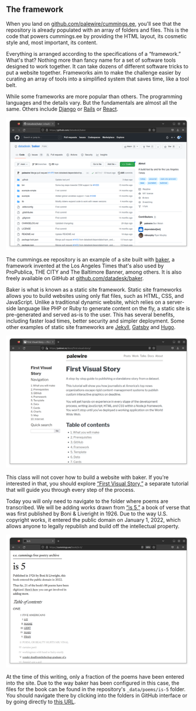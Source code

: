```{include} _templates/nav.html
```

## The framework

When you land on [github.com/palewire/cummings.ee](https://github.com/palewire/cummings.ee), you'll see that the repository is already populated with an array of folders and files. This is the code that powers cummings.ee by providing the HTML layout, its cosmetic style and, most important, its content.

Everything is arranged according to the specifications of a “framework.” What's that? Nothing more than fancy name for a set of software tools designed to work together. It can take dozens of different software tricks to put a website together. Frameworks aim to make the challenge easier by curating an array of tools into a simplified system that saves time, like a tool belt.

While some frameworks are more popular than others. The programming languages and the details vary. But the fundamentals are almost all the same. Others include [Django](https://en.wikipedia.org/wiki/Django_(web_framework)) or [Rails](https://en.wikipedia.org/wiki/Ruby_on_Rails) or [React](https://en.wikipedia.org/wiki/React_(JavaScript_library)).


[![github.com/datadesk/baker](_static/img/baker-repo.png)](https://github.com/datadesk/baker)

The cummings.ee repository is an example of a site built with [baker](https://github.com/datadesk/baker), a framework invented at the Los Angeles Times that's also used by ProPublica, THE CITY and The Baltimore Banner, among others. It is also freely available on GitHub at [github.com/datadesk/baker](https://github.com/datadesk/baker).

Baker is what is known as a static site framework. Static site frameworks allows you to build websites using only flat files, such as HTML, CSS, and JavaScript. Unlike a traditional dynamic website, which relies on a server-side language like PHP or Ruby to generate content on the fly, a static site is pre-generated and served as-is to the user. This has several benefits, including faster load times, better security and simpler deployment. Some other examples of static site frameworks are [Jekyll](https://en.wikipedia.org/wiki/Jekyll), [Gatsby](https://en.wikipedia.org/wiki/Gatsby_(JavaScript_framework)) and [Hugo](https://gohugo.io/).

[![“First Visual Story”](_static/img/first-visual-story.png)](palewi.re/docs/first-visual-story/)

This class will not cover how to build a website with baker. If you're interested in that, you should explore [“First Visual Story,”](https://palewi.re/docs/first-visual-story/) a separate tutorial that will guide you through every step of the process.

Today you will only need to navigate to the folder where poems are transcribed. We will be adding works drawn from [“is 5,”](https://cummings.ee/book/is-5/) a book of verse that was first published by Boni & Liveright in 1926. Due to the way U.S. copyright works, it entered the public domain on January 1, 2022, which allows anyone to legally republish and build off the intellectual property.

[![“is 5” on cummings.ee](_static/img/is-5.png)](https://cummings.ee/book/is-5/)

At the time of this writing, only a fraction of the poems have been entered into the site. Due to the way baker has been configured in this case, the files for the book can be found in the repository's `_data/poems/is-5` folder. You should navigate there by clicking into the folders in GitHub interface or by going directly to [this URL](https://github.com/palewire/cummings.ee/tree/master/_data/poems/is-5).
